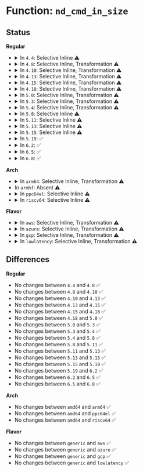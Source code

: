 # Function: <code>nd_cmd_in_size</code>

## Status
<b>Regular</b>
<ul>
<li>
<details>
<summary>In <code>4.4</code>: Selective Inline ⚠️</summary>

```c
u32 nd_cmd_in_size(struct nvdimm *nvdimm, int cmd, const struct nd_cmd_desc *desc, int idx, void *buf);
```

**Collision:** Unique Global

**Inline:** Selective

**Transformation:** False

**Instances:**

```
In drivers/nvdimm/bus.c (ffffffff815978b0)
Location: drivers/nvdimm/bus.c:408
Inline: True
Inline callers:
  - drivers/nvdimm/bus.c:__nd_ioctl
```
**Symbols:**

```
ffffffff815978b0-ffffffff81597902: nd_cmd_in_size (STB_GLOBAL)
```
</details>
</li>
<li>
<details>
<summary>In <code>4.8</code>: Selective Inline, Transformation ⚠️</summary>

```c
u32 nd_cmd_in_size(struct nvdimm *nvdimm, int cmd, const struct nd_cmd_desc *desc, int idx, void *buf);
```

**Collision:** Unique Global

**Inline:** Selective

**Transformation:** True

**Instances:**

```
In drivers/nvdimm/bus.c (ffffffff815ed855)
Location: drivers/nvdimm/bus.c:687
Inline: True
Inline callers:
  - drivers/nvdimm/bus.c:__nd_ioctl
Direct callers:
  - drivers/nvdimm/bus.c:__nd_ioctl
```
**Symbols:**

```
ffffffff815ec960-ffffffff815ec9af: nd_cmd_in_size.part.9 (STB_LOCAL)
ffffffff815ec9b0-ffffffff815ec9dc: nd_cmd_in_size (STB_GLOBAL)
```
</details>
</li>
<li>
<details>
<summary>In <code>4.10</code>: Selective Inline, Transformation ⚠️</summary>

```c
u32 nd_cmd_in_size(struct nvdimm *nvdimm, int cmd, const struct nd_cmd_desc *desc, int idx, void *buf);
```

**Collision:** Unique Global

**Inline:** Selective

**Transformation:** True

**Instances:**

```
In drivers/nvdimm/bus.c (ffffffff8161a655)
Location: drivers/nvdimm/bus.c:689
Inline: True
Inline callers:
  - drivers/nvdimm/bus.c:__nd_ioctl
Direct callers:
  - drivers/nvdimm/bus.c:__nd_ioctl
```
**Symbols:**

```
ffffffff81619740-ffffffff8161978f: nd_cmd_in_size.part.11 (STB_LOCAL)
ffffffff81619790-ffffffff816197bc: nd_cmd_in_size (STB_GLOBAL)
```
</details>
</li>
<li>
<details>
<summary>In <code>4.13</code>: Selective Inline, Transformation ⚠️</summary>

```c
u32 nd_cmd_in_size(struct nvdimm *nvdimm, int cmd, const struct nd_cmd_desc *desc, int idx, void *buf);
```

**Collision:** Unique Global

**Inline:** Selective

**Transformation:** True

**Instances:**

```
In drivers/nvdimm/bus.c (ffffffff8162e74e)
Location: drivers/nvdimm/bus.c:752
Inline: True
Inline callers:
  - drivers/nvdimm/bus.c:__nd_ioctl
Direct callers:
  - drivers/nvdimm/bus.c:__nd_ioctl
```
**Symbols:**

```
ffffffff8162d670-ffffffff8162d6b1: nd_cmd_in_size.part.9 (STB_LOCAL)
ffffffff8162d6c0-ffffffff8162d6ec: nd_cmd_in_size (STB_GLOBAL)
```
</details>
</li>
<li>
<details>
<summary>In <code>4.15</code>: Selective Inline, Transformation ⚠️</summary>

```c
u32 nd_cmd_in_size(struct nvdimm *nvdimm, int cmd, const struct nd_cmd_desc *desc, int idx, void *buf);
```

**Collision:** Unique Global

**Inline:** Selective

**Transformation:** True

**Instances:**

```
In drivers/nvdimm/bus.c (ffffffff81696f09)
Location: drivers/nvdimm/bus.c:752
Inline: True
Inline callers:
  - drivers/nvdimm/bus.c:__nd_ioctl
Direct callers:
  - drivers/nvdimm/bus.c:__nd_ioctl
```
**Symbols:**

```
ffffffff81695e20-ffffffff81695e61: nd_cmd_in_size.part.9 (STB_LOCAL)
ffffffff81695e70-ffffffff81695e9c: nd_cmd_in_size (STB_GLOBAL)
```
</details>
</li>
<li>
<details>
<summary>In <code>4.18</code>: Selective Inline, Transformation ⚠️</summary>

```c
u32 nd_cmd_in_size(struct nvdimm *nvdimm, int cmd, const struct nd_cmd_desc *desc, int idx, void *buf);
```

**Collision:** Unique Global

**Inline:** Selective

**Transformation:** True

**Instances:**

```
In drivers/nvdimm/bus.c (ffffffff816d3070)
Location: drivers/nvdimm/bus.c:760
Inline: True
Inline callers:
  - drivers/nvdimm/bus.c:__nd_ioctl
Direct callers:
  - drivers/nvdimm/bus.c:__nd_ioctl
```
**Symbols:**

```
ffffffff816d1ee0-ffffffff816d1f21: nd_cmd_in_size.part.11 (STB_LOCAL)
ffffffff816d1f30-ffffffff816d1f5b: nd_cmd_in_size (STB_GLOBAL)
```
</details>
</li>
<li>
<details>
<summary>In <code>5.0</code>: Selective Inline, Transformation ⚠️</summary>

```c
u32 nd_cmd_in_size(struct nvdimm *nvdimm, int cmd, const struct nd_cmd_desc *desc, int idx, void *buf);
```

**Collision:** Unique Global

**Inline:** Selective

**Transformation:** True

**Instances:**

```
In drivers/nvdimm/bus.c (ffffffff816f4799)
Location: drivers/nvdimm/bus.c:789
Inline: True
Inline callers:
  - drivers/nvdimm/bus.c:__nd_ioctl
Direct callers:
  - drivers/nvdimm/bus.c:__nd_ioctl
```
**Symbols:**

```
ffffffff816f3570-ffffffff816f35b1: nd_cmd_in_size.part.11 (STB_LOCAL)
ffffffff816f35c0-ffffffff816f35eb: nd_cmd_in_size (STB_GLOBAL)
```
</details>
</li>
<li>
<details>
<summary>In <code>5.3</code>: Selective Inline, Transformation ⚠️</summary>

```c
u32 nd_cmd_in_size(struct nvdimm *nvdimm, int cmd, const struct nd_cmd_desc *desc, int idx, void *buf);
```

**Collision:** Unique Global

**Inline:** Selective

**Transformation:** True

**Instances:**

```
In drivers/nvdimm/bus.c (ffffffff8172dd65)
Location: drivers/nvdimm/bus.c:820
Inline: True
Inline callers:
  - drivers/nvdimm/bus.c:__nd_ioctl
Direct callers:
  - drivers/nvdimm/bus.c:__nd_ioctl
```
**Symbols:**

```
ffffffff8172caa0-ffffffff8172cae1: nd_cmd_in_size.part.0 (STB_LOCAL)
ffffffff8172caf0-ffffffff8172cb1f: nd_cmd_in_size (STB_GLOBAL)
```
</details>
</li>
<li>
<details>
<summary>In <code>5.4</code>: Selective Inline, Transformation ⚠️</summary>

```c
u32 nd_cmd_in_size(struct nvdimm *nvdimm, int cmd, const struct nd_cmd_desc *desc, int idx, void *buf);
```

**Collision:** Unique Global

**Inline:** Selective

**Transformation:** True

**Instances:**

```
In drivers/nvdimm/bus.c (ffffffff81752005)
Location: drivers/nvdimm/bus.c:818
Inline: True
Inline callers:
  - drivers/nvdimm/bus.c:__nd_ioctl
Direct callers:
  - drivers/nvdimm/bus.c:__nd_ioctl
```
**Symbols:**

```
ffffffff81750cc0-ffffffff81750d01: nd_cmd_in_size.part.0 (STB_LOCAL)
ffffffff81750d10-ffffffff81750d3f: nd_cmd_in_size (STB_GLOBAL)
```
</details>
</li>
<li>
<details>
<summary>In <code>5.8</code>: Selective Inline ⚠️</summary>

```c
u32 nd_cmd_in_size(struct nvdimm *nvdimm, int cmd, const struct nd_cmd_desc *desc, int idx, void *buf);
```

**Collision:** Unique Global

**Inline:** Selective

**Transformation:** False

**Instances:**

```
In drivers/nvdimm/bus.c (ffffffff8180f5c0)
Location: drivers/nvdimm/bus.c:850
Inline: True
Direct callers:
  - drivers/nvdimm/bus.c:__nd_ioctl
```
**Symbols:**

```
ffffffff8180f5c0-ffffffff8180f60e: nd_cmd_in_size (STB_GLOBAL)
```
</details>
</li>
<li>
<details>
<summary>In <code>5.11</code>: Selective Inline ⚠️</summary>

```c
u32 nd_cmd_in_size(struct nvdimm *nvdimm, int cmd, const struct nd_cmd_desc *desc, int idx, void *buf);
```

**Collision:** Unique Global

**Inline:** Selective

**Transformation:** False

**Instances:**

```
In drivers/nvdimm/bus.c (ffffffff8181e500)
Location: drivers/nvdimm/bus.c:847
Inline: True
Direct callers:
  - drivers/nvdimm/bus.c:__nd_ioctl
```
**Symbols:**

```
ffffffff8181e500-ffffffff8181e54e: nd_cmd_in_size (STB_GLOBAL)
```
</details>
</li>
<li>
<details>
<summary>In <code>5.13</code>: Selective Inline ⚠️</summary>

```c
u32 nd_cmd_in_size(struct nvdimm *nvdimm, int cmd, const struct nd_cmd_desc *desc, int idx, void *buf);
```

**Collision:** Unique Global

**Inline:** Selective

**Transformation:** False

**Instances:**

```
In drivers/nvdimm/bus.c (ffffffff81801840)
Location: drivers/nvdimm/bus.c:842
Inline: True
Direct callers:
  - drivers/nvdimm/bus.c:__nd_ioctl
```
**Symbols:**

```
ffffffff81801840-ffffffff8180188e: nd_cmd_in_size (STB_GLOBAL)
```
</details>
</li>
<li>
<details>
<summary>In <code>5.15</code>: Selective Inline ⚠️</summary>

```c
u32 nd_cmd_in_size(struct nvdimm *nvdimm, int cmd, const struct nd_cmd_desc *desc, int idx, void *buf);
```

**Collision:** Unique Global

**Inline:** Selective

**Transformation:** False

**Instances:**

```
In drivers/nvdimm/bus.c (ffffffff8188bce0)
Location: drivers/nvdimm/bus.c:859
Inline: True
Direct callers:
  - drivers/nvdimm/bus.c:__nd_ioctl
```
**Symbols:**

```
ffffffff8188bce0-ffffffff8188bdb4: nd_cmd_in_size (STB_GLOBAL)
```
</details>
</li>
<li>
<details>
<summary>In <code>5.19</code>: ✅</summary>

```c
u32 nd_cmd_in_size(struct nvdimm *nvdimm, int cmd, const struct nd_cmd_desc *desc, int idx, void *buf);
```

**Collision:** Unique Global

**Inline:** No

**Transformation:** False

**Instances:**

```
In drivers/nvdimm/bus.c (ffffffff819d4b50)
Location: drivers/nvdimm/bus.c:850
Inline: False
Direct callers:
  - drivers/nvdimm/bus.c:__nd_ioctl
```
**Symbols:**

```
ffffffff819d4b50-ffffffff819d4c6b: nd_cmd_in_size (STB_GLOBAL)
```
</details>
</li>
<li>
<details>
<summary>In <code>6.2</code>: ✅</summary>

```c
u32 nd_cmd_in_size(struct nvdimm *nvdimm, int cmd, const struct nd_cmd_desc *desc, int idx, void *buf);
```

**Collision:** Unique Global

**Inline:** No

**Transformation:** False

**Instances:**

```
In drivers/nvdimm/bus.c (ffffffff81b4f450)
Location: drivers/nvdimm/bus.c:863
Inline: False
Direct callers:
  - drivers/nvdimm/bus.c:__nd_ioctl
```
**Symbols:**

```
ffffffff81b4f450-ffffffff81b4f56b: nd_cmd_in_size (STB_GLOBAL)
```
</details>
</li>
<li>
<details>
<summary>In <code>6.5</code>: ✅</summary>

```c
u32 nd_cmd_in_size(struct nvdimm *nvdimm, int cmd, const struct nd_cmd_desc *desc, int idx, void *buf);
```

**Collision:** Unique Global

**Inline:** No

**Transformation:** False

**Instances:**

```
In drivers/nvdimm/bus.c (ffffffff81ba28a0)
Location: drivers/nvdimm/bus.c:863
Inline: False
Direct callers:
  - drivers/nvdimm/bus.c:__nd_ioctl
```
**Symbols:**

```
ffffffff81ba28a0-ffffffff81ba29bb: nd_cmd_in_size (STB_GLOBAL)
```
</details>
</li>
<li>
<details>
<summary>In <code>6.8</code>: ✅</summary>

```c
u32 nd_cmd_in_size(struct nvdimm *nvdimm, int cmd, const struct nd_cmd_desc *desc, int idx, void *buf);
```

**Collision:** Unique Global

**Inline:** No

**Transformation:** False

**Instances:**

```
In drivers/nvdimm/bus.c (ffffffff81bf6a60)
Location: drivers/nvdimm/bus.c:863
Inline: False
Direct callers:
  - drivers/nvdimm/bus.c:__nd_ioctl
```
**Symbols:**

```
ffffffff81bf6a60-ffffffff81bf6b7b: nd_cmd_in_size (STB_GLOBAL)
```
</details>
</li>
</ul>
<b>Arch</b>
<ul>
<li>
<details>
<summary>In <code>arm64</code>: Selective Inline, Transformation ⚠️</summary>

```c
u32 nd_cmd_in_size(struct nvdimm *nvdimm, int cmd, const struct nd_cmd_desc *desc, int idx, void *buf);
```

**Collision:** Unique Global

**Inline:** Selective

**Transformation:** True

**Instances:**

```
In drivers/nvdimm/bus.c (ffff8000109527e0)
Location: drivers/nvdimm/bus.c:818
Inline: True
Inline callers:
  - drivers/nvdimm/bus.c:__nd_ioctl
Direct callers:
  - drivers/nvdimm/bus.c:__nd_ioctl
```
**Symbols:**

```
ffff800010950e20-ffff800010950ebc: nd_cmd_in_size.part.0 (STB_LOCAL)
ffff800010950ec0-ffff800010950f60: nd_cmd_in_size (STB_GLOBAL)
```
</details>
</li>
<li>
In <code>armhf</code>: Absent ⚠️
</li>
<li>
<details>
<summary>In <code>ppc64el</code>: Selective Inline ⚠️</summary>

```c
u32 nd_cmd_in_size(struct nvdimm *nvdimm, int cmd, const struct nd_cmd_desc *desc, int idx, void *buf);
```

**Collision:** Unique Global

**Inline:** Selective

**Transformation:** False

**Instances:**

```
In drivers/nvdimm/bus.c (c0000000009fdbb0)
Location: drivers/nvdimm/bus.c:818
Inline: True
Direct callers:
  - drivers/nvdimm/bus.c:__nd_ioctl
```
**Symbols:**

```
c0000000009fdbb0-c0000000009fdc30: nd_cmd_in_size (STB_GLOBAL)
```
</details>
</li>
<li>
<details>
<summary>In <code>riscv64</code>: Selective Inline ⚠️</summary>

```c
u32 nd_cmd_in_size(struct nvdimm *nvdimm, int cmd, const struct nd_cmd_desc *desc, int idx, void *buf);
```

**Collision:** Unique Global

**Inline:** Selective

**Transformation:** False

**Instances:**

```
In drivers/nvdimm/bus.c (ffffffe0005c0e9e)
Location: drivers/nvdimm/bus.c:818
Inline: True
Direct callers:
  - drivers/nvdimm/bus.c:__nd_ioctl
```
**Symbols:**

```
ffffffe0005c0e9e-ffffffe0005c0f2e: nd_cmd_in_size (STB_GLOBAL)
```
</details>
</li>
</ul>
<b>Flavor</b>
<ul>
<li>
<details>
<summary>In <code>aws</code>: Selective Inline, Transformation ⚠️</summary>

```c
u32 nd_cmd_in_size(struct nvdimm *nvdimm, int cmd, const struct nd_cmd_desc *desc, int idx, void *buf);
```

**Collision:** Unique Global

**Inline:** Selective

**Transformation:** True

**Instances:**

```
In drivers/nvdimm/bus.c (ffffffff817066f5)
Location: drivers/nvdimm/bus.c:818
Inline: True
Inline callers:
  - drivers/nvdimm/bus.c:__nd_ioctl
Direct callers:
  - drivers/nvdimm/bus.c:__nd_ioctl
```
**Symbols:**

```
ffffffff817053b0-ffffffff817053f1: nd_cmd_in_size.part.0 (STB_LOCAL)
ffffffff81705400-ffffffff8170542f: nd_cmd_in_size (STB_GLOBAL)
```
</details>
</li>
<li>
<details>
<summary>In <code>azure</code>: Selective Inline, Transformation ⚠️</summary>

```c
u32 nd_cmd_in_size(struct nvdimm *nvdimm, int cmd, const struct nd_cmd_desc *desc, int idx, void *buf);
```

**Collision:** Unique Global

**Inline:** Selective

**Transformation:** True

**Instances:**

```
In drivers/nvdimm/bus.c (ffffffff816da175)
Location: drivers/nvdimm/bus.c:818
Inline: True
Inline callers:
  - drivers/nvdimm/bus.c:__nd_ioctl
Direct callers:
  - drivers/acpi/nfit/core.c:acpi_nfit_ctl
  - drivers/nvdimm/bus.c:__nd_ioctl
```
**Symbols:**

```
ffffffff816d8e30-ffffffff816d8e71: nd_cmd_in_size.part.0 (STB_LOCAL)
ffffffff816d8e80-ffffffff816d8eaf: nd_cmd_in_size (STB_GLOBAL)
```
</details>
</li>
<li>
<details>
<summary>In <code>gcp</code>: Selective Inline, Transformation ⚠️</summary>

```c
u32 nd_cmd_in_size(struct nvdimm *nvdimm, int cmd, const struct nd_cmd_desc *desc, int idx, void *buf);
```

**Collision:** Unique Global

**Inline:** Selective

**Transformation:** True

**Instances:**

```
In drivers/nvdimm/bus.c (ffffffff817454c5)
Location: drivers/nvdimm/bus.c:818
Inline: True
Inline callers:
  - drivers/nvdimm/bus.c:__nd_ioctl
Direct callers:
  - drivers/nvdimm/bus.c:__nd_ioctl
```
**Symbols:**

```
ffffffff81744180-ffffffff817441c1: nd_cmd_in_size.part.0 (STB_LOCAL)
ffffffff817441d0-ffffffff817441ff: nd_cmd_in_size (STB_GLOBAL)
```
</details>
</li>
<li>
<details>
<summary>In <code>lowlatency</code>: Selective Inline, Transformation ⚠️</summary>

```c
u32 nd_cmd_in_size(struct nvdimm *nvdimm, int cmd, const struct nd_cmd_desc *desc, int idx, void *buf);
```

**Collision:** Unique Global

**Inline:** Selective

**Transformation:** True

**Instances:**

```
In drivers/nvdimm/bus.c (ffffffff81760905)
Location: drivers/nvdimm/bus.c:818
Inline: True
Inline callers:
  - drivers/nvdimm/bus.c:__nd_ioctl
Direct callers:
  - drivers/nvdimm/bus.c:__nd_ioctl
```
**Symbols:**

```
ffffffff8175f5d0-ffffffff8175f611: nd_cmd_in_size.part.0 (STB_LOCAL)
ffffffff8175f620-ffffffff8175f64f: nd_cmd_in_size (STB_GLOBAL)
```
</details>
</li>
</ul>

## Differences
<b>Regular</b>
<ul>
<li>
No changes between <code>4.4</code> and <code>4.8</code> ✅
</li>
<li>
No changes between <code>4.8</code> and <code>4.10</code> ✅
</li>
<li>
No changes between <code>4.10</code> and <code>4.13</code> ✅
</li>
<li>
No changes between <code>4.13</code> and <code>4.15</code> ✅
</li>
<li>
No changes between <code>4.15</code> and <code>4.18</code> ✅
</li>
<li>
No changes between <code>4.18</code> and <code>5.0</code> ✅
</li>
<li>
No changes between <code>5.0</code> and <code>5.3</code> ✅
</li>
<li>
No changes between <code>5.3</code> and <code>5.4</code> ✅
</li>
<li>
No changes between <code>5.4</code> and <code>5.8</code> ✅
</li>
<li>
No changes between <code>5.8</code> and <code>5.11</code> ✅
</li>
<li>
No changes between <code>5.11</code> and <code>5.13</code> ✅
</li>
<li>
No changes between <code>5.13</code> and <code>5.15</code> ✅
</li>
<li>
No changes between <code>5.15</code> and <code>5.19</code> ✅
</li>
<li>
No changes between <code>5.19</code> and <code>6.2</code> ✅
</li>
<li>
No changes between <code>6.2</code> and <code>6.5</code> ✅
</li>
<li>
No changes between <code>6.5</code> and <code>6.8</code> ✅
</li>
</ul>
<b>Arch</b>
<ul>
<li>
No changes between <code>amd64</code> and <code>arm64</code> ✅
</li>
<li>
No changes between <code>amd64</code> and <code>ppc64el</code> ✅
</li>
<li>
No changes between <code>amd64</code> and <code>riscv64</code> ✅
</li>
</ul>
<b>Flavor</b>
<ul>
<li>
No changes between <code>generic</code> and <code>aws</code> ✅
</li>
<li>
No changes between <code>generic</code> and <code>azure</code> ✅
</li>
<li>
No changes between <code>generic</code> and <code>gcp</code> ✅
</li>
<li>
No changes between <code>generic</code> and <code>lowlatency</code> ✅
</li>
</ul>
